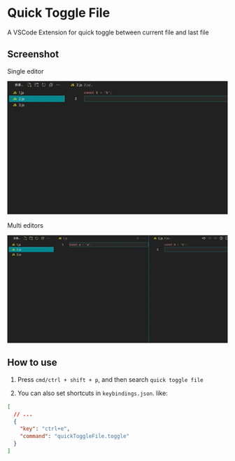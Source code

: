 # Quick Toggle File

A VSCode Extension for quick toggle between current file and last file

## Screenshot

Single editor

<!-- ![demo1](./images/demo1.gif) -->
<img width="600" src='./images/demo1.gif' />

Multi editors

<!-- ![demo2](./images/demo2.gif) -->
<img width="600" src='./images/demo2.gif' />

## How to use

1. Press `cmd/ctrl + shift + p`, and then search `quick toggle file`

2. You can also set shortcuts in `keybindings.json`. like:

```json
[
  // ...
  {
    "key": "ctrl+e",
    "command": "quickToggleFile.toggle"
  }
]
```
